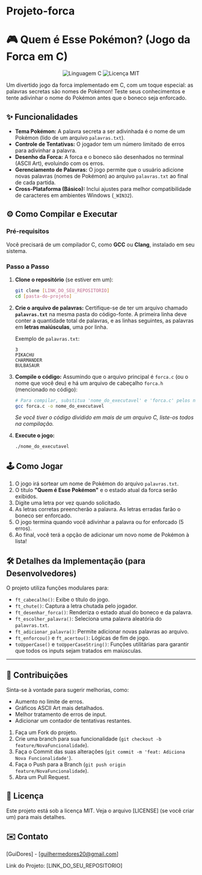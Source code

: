 # Projeto-forca
# 🎮 Quem é Esse Pokémon? (Jogo da Forca em C)

<div align="center">
    <img src="https://img.shields.io/badge/Linguagem-C-blue.svg" alt="Linguagem C">
    <img src="https://img.shields.io/badge/Licença-MIT-green.svg" alt="Licença MIT">
</div>

Um divertido jogo da forca implementado em C, com um toque especial: as palavras secretas são nomes de Pokémon! Teste seus conhecimentos e tente adivinhar o nome do Pokémon antes que o boneco seja enforcado.

## ✨ Funcionalidades

* **Tema Pokémon:** A palavra secreta a ser adivinhada é o nome de um Pokémon (lido de um arquivo `palavras.txt`).
* **Controle de Tentativas:** O jogador tem um número limitado de erros para adivinhar a palavra.
* **Desenho da Forca:** A forca e o boneco são desenhados no terminal (ASCII Art), evoluindo com os erros.
* **Gerenciamento de Palavras:** O jogo permite que o usuário adicione novas palavras (nomes de Pokémon) ao arquivo `palavras.txt` ao final de cada partida.
* **Cross-Plataforma (Básico):** Inclui ajustes para melhor compatibilidade de caracteres em ambientes Windows (`_WIN32`).

## ⚙️ Como Compilar e Executar

### Pré-requisitos

Você precisará de um compilador C, como **GCC** ou **Clang**, instalado em seu sistema.

### Passo a Passo

1.  **Clone o repositório** (se estiver em um):
    ```bash
    git clone [LINK_DO_SEU_REPOSITORIO]
    cd [pasta-do-projeto]
    ```

2.  **Crie o arquivo de palavras:**
    Certifique-se de ter um arquivo chamado **`palavras.txt`** na mesma pasta do código-fonte. A primeira linha deve conter a quantidade total de palavras, e as linhas seguintes, as palavras em **letras maiúsculas**, uma por linha.

    Exemplo de `palavras.txt`:
    ```
    3
    PIKACHU
    CHARMANDER
    BULBASAUR
    ```

3.  **Compile o código:**
    Assumindo que o arquivo principal é `forca.c` (ou o nome que você deu) e há um arquivo de cabeçalho `forca.h` (mencionado no código):

    ```bash
    # Para compilar, substitua 'nome_do_executavel' e 'forca.c' pelos nomes corretos
    gcc forca.c -o nome_do_executavel
    ```
    *Se você tiver o código dividido em mais de um arquivo C, liste-os todos na compilação.*

4.  **Execute o jogo:**
    ```bash
    ./nome_do_executavel
    ```

## 🕹️ Como Jogar

1.  O jogo irá sortear um nome de Pokémon do arquivo `palavras.txt`.
2.  O título **"Quem é Esse Pokémon"** e o estado atual da forca serão exibidos.
3.  Digite uma letra por vez quando solicitado.
4.  As letras corretas preencherão a palavra. As letras erradas farão o boneco ser enforcado.
5.  O jogo termina quando você adivinhar a palavra ou for enforcado (5 erros).
6.  Ao final, você terá a opção de adicionar um novo nome de Pokémon à lista!

## 🛠️ Detalhes da Implementação (para Desenvolvedores)

O projeto utiliza funções modulares para:

* `ft_cabecalho()`: Exibe o título do jogo.
* `ft_chute()`: Captura a letra chutada pelo jogador.
* `ft_desenhar_forca()`: Renderiza o estado atual do boneco e da palavra.
* `ft_escolher_palavra()`: Seleciona uma palavra aleatória do `palavras.txt`.
* `ft_adicionar_palavra()`: Permite adicionar novas palavras ao arquivo.
* `ft_enforcou()` e `ft_acertou()`: Lógicas de fim de jogo.
* `toUpperCase()` e `toUpperCaseString()`: Funções utilitárias para garantir que todos os inputs sejam tratados em maiúsculas.

---

## 🤝 Contribuições

Sinta-se à vontade para sugerir melhorias, como:

* Aumento no limite de erros.
* Gráficos ASCII Art mais detalhados.
* Melhor tratamento de erros de input.
* Adicionar um contador de tentativas restantes.

1.  Faça um Fork do projeto.
2.  Crie uma branch para sua funcionalidade (`git checkout -b feature/NovaFuncionalidade`).
3.  Faça o Commit das suas alterações (`git commit -m 'feat: Adiciona Nova Funcionalidade'`).
4.  Faça o Push para a Branch (`git push origin feature/NovaFuncionalidade`).
5.  Abra um Pull Request.

## 📝 Licença

Este projeto está sob a licença MIT. Veja o arquivo [LICENSE] (se você criar um) para mais detalhes.

## ✉️ Contato

[GuiDores] - [guilhermedores20@gmail.com]

Link do Projeto: [LINK_DO_SEU_REPOSITORIO]

